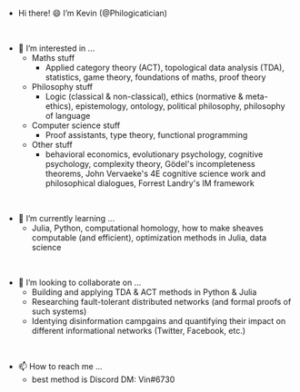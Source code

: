 - Hi there! 😄 I’m Kevin (@Philogicatician)

<br>

- 👀 I’m interested in ...
  - Maths stuff
    - Applied category theory (ACT), topological data analysis (TDA), statistics, game theory, foundations of maths, proof theory
  - Philosophy stuff
    - Logic (classical & non-classical), ethics (normative & meta-ethics), epistemology, ontology, political philosophy, philosophy of language
  - Computer science stuff
    - Proof assistants, type theory, functional programming
  - Other stuff
    - behavioral economics, evolutionary psychology, cognitive psychology, complexity theory, Gödel's incompleteness theorems, John Vervaeke's 4E cognitive science work and philosophical dialogues, Forrest Landry's IM framework

<br>

- 🌱 I’m currently learning ...
  - Julia, Python, computational homology, how to make sheaves computable (and efficient), optimization methods in Julia, data science

<br>

- 💞️ I’m looking to collaborate on ...
  - Building and applying TDA & ACT methods in Python & Julia
  - Researching fault-tolerant distributed networks (and formal proofs of such systems)
  - Identying disinformation campgains and quantifying their impact on different informational networks (Twitter, Facebook, etc.)

<br>
  
- 📫 How to reach me ...
  - best method is Discord DM: Vin#6730

<!---
Philogicatician/Philogicatician is a ✨ special ✨ repository because its `README.md` (this file) appears on your GitHub profile.
You can click the Preview link to take a look at your changes.
--->
